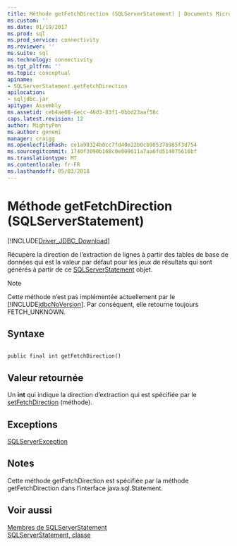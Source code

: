 ```yaml
---
title: Méthode getFetchDirection (SQLServerStatement) | Documents Microsoft
ms.custom: ''
ms.date: 01/19/2017
ms.prod: sql
ms.prod_service: connectivity
ms.reviewer: ''
ms.suite: sql
ms.technology: connectivity
ms.tgt_pltfrm: ''
ms.topic: conceptual
apiname:
- SQLServerStatement.getFetchDirection
apilocation:
- sqljdbc.jar
apitype: Assembly
ms.assetid: ceb4ae68-decc-46d3-83f1-0bbd23aaf58c
caps.latest.revision: 12
author: MightyPen
ms.author: genemi
manager: craigg
ms.openlocfilehash: ce1a90324b0cc7fd40e22b0cb90537b985f3d754
ms.sourcegitcommit: 1740f3090b168c0e809611a7aa6fd514075616bf
ms.translationtype: MT
ms.contentlocale: fr-FR
ms.lasthandoff: 05/03/2018
---
```

# <a name="getfetchdirection-method-sqlserverstatement"></a>Méthode getFetchDirection (SQLServerStatement)
[!INCLUDE[Driver_JDBC_Download](../../../includes/driver_jdbc_download.md)]

  Récupère la direction de l’extraction de lignes à partir des tables de base de données qui est la valeur par défaut pour les jeux de résultats qui sont générés à partir de ce [SQLServerStatement](../../../connect/jdbc/reference/sqlserverstatement-class.md) objet.  
  
> [!NOTE]  
>  Cette méthode n’est pas implémentée actuellement par le [!INCLUDE[jdbcNoVersion](../../../includes/jdbcnoversion_md.md)]. Par conséquent, elle retourne toujours FETCH_UNKNOWN.  
  
## <a name="syntax"></a>Syntaxe  
  
```  
  
public final int getFetchDirection()  
```  
  
## <a name="return-value"></a>Valeur retournée  
 Un **int** qui indique la direction d’extraction qui est spécifiée par le [setFetchDirection](../../../connect/jdbc/reference/setfetchdirection-method-sqlserverstatement.md) (méthode).  
  
## <a name="exceptions"></a>Exceptions  
 [SQLServerException](../../../connect/jdbc/reference/sqlserverexception-class.md)  
  
## <a name="remarks"></a>Notes  
 Cette méthode getFetchDirection est spécifiée par la méthode getFetchDirection dans l’interface java.sql.Statement.  
  
## <a name="see-also"></a>Voir aussi  
 [Membres de SQLServerStatement](../../../connect/jdbc/reference/sqlserverstatement-members.md)   
 [SQLServerStatement, classe](../../../connect/jdbc/reference/sqlserverstatement-class.md)  
  
  

